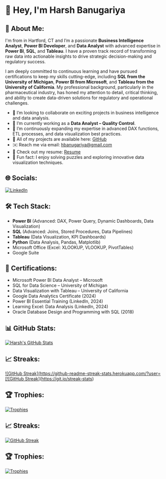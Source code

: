 # 👋 Hey, I'm Harsh Banugariya

## 🔎 About Me:
I'm from in Hartford, CT and I’m a passionate **Business Intelligence Analyst**, **Power BI Developer**, and **Data Analyst** with advanced expertise in **Power BI**, **SQL**, and **Tableau**. I have a proven track record of transforming raw data into actionable insights to drive strategic decision-making and regulatory success.

I am deeply committed to continuous learning and have pursued certifications to keep my skills cutting-edge, including **SQL from the University of Michigan**, **Power BI from Microsoft**, and **Tableau from the University of California**. My professional background, particularly in the pharmaceutical industry, has honed my attention to detail, critical thinking, and ability to create data-driven solutions for regulatory and operational challenges.

- 💼 I’m looking to collaborate on exciting projects in business intelligence and data analysis.
- 🚀 I’m currently working as a **Data Analyst – Quality Control**.
- 🌱 I’m continuously expanding my expertise in advanced DAX functions, ETL processes, and data visualization best practices.
- 📝 All of my projects are available here: [GitHub](https://github.com/hbanugariya/harsh_portfolio)
- ✉️ Reach me via email: [hbanugariya@gmail.com](mailto:hbanugariya@gmail.com)
- 📄 Check out my resume: [Resume](http://www.linkedin.com/in/harshbanugariya)
- 🤔 Fun fact: I enjoy solving puzzles and exploring innovative data visualization techniques.

## 🌐 Socials:
[![LinkedIn](https://img.shields.io/badge/LinkedIn-Profile-blue)](http://www.linkedin.com/in/harshbanugariya)

## 🛠️ Tech Stack:
- **Power BI** (Advanced: DAX, Power Query, Dynamic Dashboards, Data Visualization)
- **SQL** (Advanced: Joins, Stored Procedures, Data Pipelines)
- **Tableau** (Data Visualization, KPI Dashboards)
- **Python** (Data Analysis, Pandas, Matplotlib)
- Microsoft Office (Excel: XLOOKUP, VLOOKUP, PivotTables)
- Google Suite

## 🏅 Certifications:
- Microsoft Power BI Data Analyst – Microsoft
- SQL for Data Science – University of Michigan
- Data Visualization with Tableau – University of California
- Google Data Analytics Certificate (2024)
- Power BI Essential Training (LinkedIn, 2024)
- Learning Excel: Data Analysis (LinkedIn, 2024)
- Oracle Database Design and Programming with SQL (2018)

## 📊 GitHub Stats:
[![Harsh's GitHub Stats](https://github-readme-stats.vercel.app/api?username=harshbanugariya&show_icons=true&theme=radical)](https://github.com/anuraghazra/github-readme-stats)

## 📈 Streaks:
[![GitHub Streak](https://github-readme-streak-stats.herokuapp.com/?user=[![GitHub Streak](https://streak-stats.demolab.com/?user=DenverCoder1)](https://git.io/streak-stats)

## 🏆 Trophies:
[![Trophies](https://github-profile-trophy.vercel.app/?username=harshbanugariya&theme=radical)](https://github.com/ryo-ma/github-profile-trophy)


## 📈 Streaks:
[![GitHub Streak](https://github-readme-streak-stats.herokuapp.com/?user=harshbanugariya&theme=radical)](https://git.io/streak-stats)

## 🏆 Trophies:
[![Trophies](https://github-profile-trophy.vercel.app/?username=harshbanugariya&theme=radical)](https://github.com/ryo-ma/github-profile-trophy)

